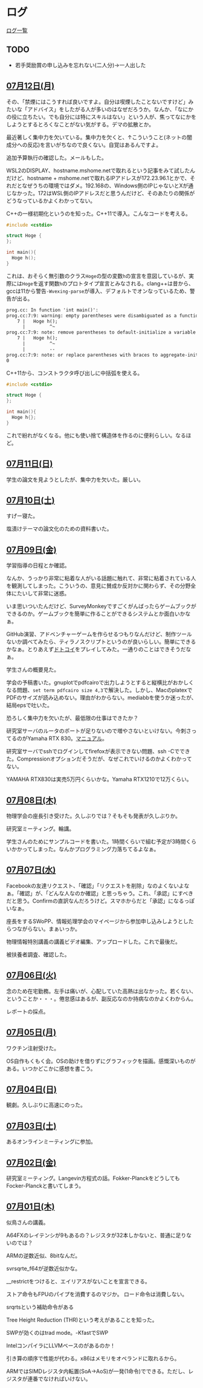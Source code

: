 # ログ

[ログ一覧](index.html)

## TODO

* 若手奨励賞の申し込みを忘れない(二人分)→一人出した

## [07月12日(月)](#12) <a id="12"></a>

その、「禁煙にはこうすれば良いですよ。自分は喫煙したことないですけど」みたいな「アドバイス」をしたがる人が多いのはなぜだろうか。なんか、「なにかの役に立ちたい。でも自分には特にスキルはない」という人が、焦ってなにかをしようとするとろくなことがない気がする。デマの拡散とか。

最近著しく集中力を欠いている。集中力を欠くと、↑こういうこと(ネットの闇成分への反応)を言いがちなので良くない。自覚はあるんですよ。

追加予算執行の確認した。メールもした。

WSL2のDISPLAY、hostname.mshome.netで取れるという記事をみて試したんだけど、hostname + mshome.netで取れるIPアドレスが172.23.96.1とかで、それだとなぜうちの環境ではダメ。192.168の、Windows側のIPじゃないとXが通じなかった。172はWSL側のIPアドレスだと思うんだけど、そのあたりの関係がどうなっているかよくわかってない。

C++の一様初期化というのを知った。C++11で導入。こんなコードを考える。

```cpp
#include <cstdio>

struct Hoge {
};

int main(){
  Hoge h();
}
```

これは、おそらく無引数のクラス`Hoge`の型の変数`h`の宣言を意図しているが、実際には`Hoge`を返す関数`h`のプロトタイプ宣言とみなされる。clang++は昔から、gccは11から警告`-Wvexing-parse`が導入、デフォルトでオンなっているため、警告が出る。

```txt
prog.cc: In function 'int main()':
prog.cc:7:9: warning: empty parentheses were disambiguated as a function declaration [-Wvexing-parse]
    7 |   Hoge h();
      |         ^~
prog.cc:7:9: note: remove parentheses to default-initialize a variable
    7 |   Hoge h();
      |         ^~
      |         --
prog.cc:7:9: note: or replace parentheses with braces to aggregate-initialize a variable
0
```

C++11から、コンストラクタ呼び出しに中括弧を使える。

```cpp
#include <cstdio>

struct Hoge {
};

int main(){
  Hoge h{};
}
```

これで紛れがなくなる。他にも使い捨て構造体を作るのに便利らしい。なるほど。

## [07月11日(日)](#11) <a id="11"></a>

学生の論文を見ようとしたが、集中力を欠いた。厳しい。

## [07月10日(土)](#10) <a id="10"></a>

すげー寝た。

塩漬けテーマの論文化のための資料書いた。

## [07月09日(金)](#09) <a id="09"></a>

学習指導の日程とか確認。

なんか、うっかり非常に粘着な人がいる話題に触れて、非常に粘着されている人を観測してしまった。こういうの、意見に賛成か反対かに関わらず、その分野全体にたいして非常に迷惑。

いま思いついたんだけど、SurveyMonkeyですごくがんばったらゲームブックができるのか。ゲームブックを簡単に作ることができるシステムとか面白いかなぁ。

GitHub演習、アドベンチャーゲームを作らせるつもりなんだけど、制作ツールないか調べてみたら、ティラノスクリプトというのが良いらしい。簡単にできるかなぁ。とりあえず[ドトコイ](https://2426.sv01.novelgame.jp/game/2426/DOTOKOI/)をプレイしてみた。一通りのことはできそうだなぁ。

学生さんの概要見た。

学会の予稿書いた。gnuplotでpdfcairoで出力しようとすると縦横比がおかしくなる問題、`set term pdfcairo size 4,3`で解決した。しかし、MacのplatexでPDFのサイズが読み込めない。理由がわからない。mediabbを使うか迷ったが、結局epsで吐いた。

恐ろしく集中力を欠いたが、最低限の仕事はできたか？

研究室サーバのルータのポートが足りないので増やさないといけない。今刺さってるのがYamaha RTX 830。[マニュアル](http://www.rtpro.yamaha.co.jp/RT/manual/rtx830/Users.pdf)。

研究室サーバでsshでログインしてfirefoxが表示できない問題、ssh -Cでできた。Compressionオプションだそうだが、なぜこれでいけるのかよくわかってない。

YAMAHA RTX830は実売5万円くらいかな。Yamaha RTX1210で12万くらい。

## [07月08日(木)](#08) <a id="08"></a>

物理学会の座長引き受けた。久しぶりでは？そもそも発表が久しぶりか。

研究室ミーティング。輪講。

学生さんのためにサンプルコードを書いた。1時間くらいで組む予定が3時間くらいかかってしまった。なんかプログラミング力落ちてるよなぁ。

## [07月07日(水)](#07) <a id="07"></a>

Facebookの友達リクエスト、「確認」「リクエストを削除」なのよくないよなぁ。「確認」が、「どんな人なのか確認」と思っちゃう。これ、「承認」にすべきだと思う。Confirmの直訳なんだろうけど。スマホからだと「承認」になるっぽいなぁ。

座長をするSWoPP、情報処理学会のマイページから参加申し込みしようとしたらつながらない。まぁいっか。

物理情報特別講義の講義ビデオ編集、アップロードした。これで最後だ。

被扶養者調査、確認した。

## [07月06日(火)](#06) <a id="06"></a>

念のため在宅勤務。左手は痛いが、心配していた高熱は出なかった。若くない、ということか・・・。倦怠感はあるが、副反応なのか持病なのかよくわからん。

レポートの採点。

## [07月05日(月)](#05) <a id="05"></a>

ワクチン注射受けた。

OS自作もくもく会。OSの助けを借りずにグラフィックを描画。感慨深いものがある。いつかどこかに感想を書こう。

## [07月04日(日)](#04) <a id="04"></a>

観劇。久しぶりに高速にのった。

## [07月03日(土)](#03) <a id="03"></a>

あるオンラインミーティングに参加。

## [07月02日(金)](#02) <a id="02"></a>

研究室ミーティング。Langevin方程式の話。Fokker-PlanckをどうしてもFocker-Planckと書いてしまう。

## [07月01日(木)](#01) <a id="01"></a>

似鳥さんの講義。

A64FXのレイテンシが9もあるの？レジスタが32本しかないと、普通に足りないのでは？

ARMの逆数近似、8bitなんだ。

svrsqrte_f64が逆数近似かな。

__restrictをつけると、エイリアスがないことを宣言できる。

ストア命令もFPUのパイプを消費するのマジか。
ロード命令は消費しない。

srqrtsという補助命令がある

Tree Height Reduction (THR)という考えがあることを知った。

SWPが効くのはtrad mode。-KfastでSWP
 
IntelコンパイラにLLVMベースのがあるのか！

引き算の順序で性能が代わる。x86はメモリをオペランドに取れるから。

ARMではSIMDレジスタ内転置(SoA→AoS)が一発(1命令)でできる。ただし、レジスタが連番でなければいけない。

